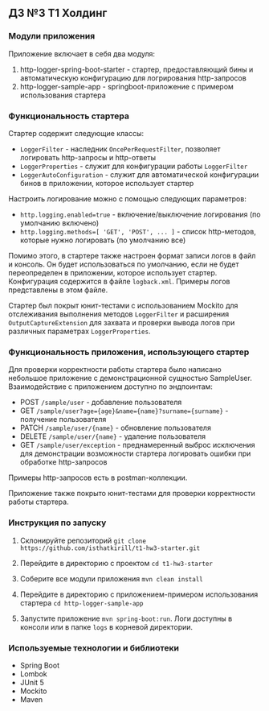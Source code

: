 ## ДЗ №3 Т1 Холдинг

### Модули приложения

Приложение включает в себя два модуля:

1. http-logger-spring-boot-starter - стартер, предоставляющий бины и автоматическую конфигурацию для логрирования http-запросов
2. http-logger-sample-app - springboot-приложение с примером использования стартера

### Функциональность стартера

Стартер содержит следующие классы:

* `LoggerFilter` - наследник `OncePerRequestFilter`, позволяет логировать http-запросы и http-ответы
* `LoggerProperties` - служит для конфигурации работы `LoggerFilter`
* `LoggerAutoConfiguration` - служит для автоматической конфигурации бинов в приложении, которое использует стартер

Настроить логирование можно с помощью следующих параметров:
* `http.logging.enabled=true` - включение/выключение логирования (по умолчанию включено)
* `http.logging.methods=[ 'GET', 'POST', ... ]` - список http-методов, которые нужно логировать (по умолчанию все)

Помимо этого, в стартере также настроен формат записи логов в файл и консоль. Он будет использоваться по умолчанию, если не будет
переопределен в приложении, которое использует стартер. Конфигурация содержится в файле `logback.xml`. Примеры логов представлены в этом файле.

Стартер был покрыт юнит-тестами с использованием Mockito для отслеживания выполнения методов `LoggerFilter` и расширения
`OutputCaptureExtension` для захвата и проверки вывода логов при различных параметрах `LoggerProperties`.

### Функциональность приложения, использующего стартер

Для проверки корректности работы стартера было написано небольшое приложение с демонстрационной сущностью SampleUser. Взаимодействие
с приложением доступно по эндпоинтам:

- POST `/sample/user` - добавление пользователя
- GET `/sample/user?age={age}&name={name}?surname={surname}` - получение пользователя
- PATCH `/sample/user/{name}` - обновление пользователя
- DELETE `/sample/user/{name}` - удаление пользователя
- GET `/sample/user/exception` - преднамеренный выброс исключения для демонстрации возможности стартера логировать ошибки при обработке http-запросов

Примеры http-запросов есть в postman-коллекции.

Приложение также покрыто юнит-тестами для проверки корректности работы стартера.

### Инструкция по запуску

1. Склонируйте репозиторий `git clone https://github.com/isthatkirill/t1-hw3-starter.git`

2. Перейдите в директорию с проектом `cd t1-hw3-starter`

3. Соберите все модули приложения `mvn clean install`

4. Перейдите в директорию с приложением-примером использования стартера `cd http-logger-sample-app`

5. Запустите приложение `mvn spring-boot:run`. Логи доступны в консоли или в папке `logs` в корневой директории.

### Используемые технологии и библиотеки

- Spring Boot
- Lombok
- JUnit 5
- Mockito
- Maven